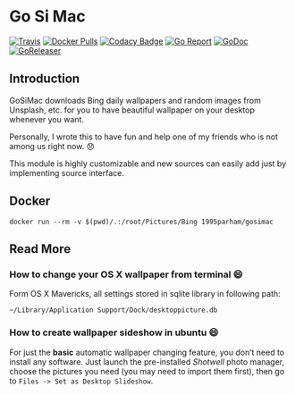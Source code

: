 # Go Si Mac
[![Travis](https://img.shields.io/travis/1995parham/gosimac.svg?style=flat-square)](https://travis-ci.org/1995parham/gosimac)
[![Docker Pulls](https://img.shields.io/docker/pulls/1995parham/gosimac.svg?style=flat-square)](https://hub.docker.com/r/1995parham/gosimac/)
[![Codacy Badge](https://api.codacy.com/project/badge/Grade/fa84da9d770f4487bb1d6d6d74154267)](https://www.codacy.com/app/1995parham/gosimac?utm_source=github.com&amp;utm_medium=referral&amp;utm_content=1995parham/gosimac&amp;utm_campaign=Badge_Grade)
[![Go Report](https://goreportcard.com/badge/github.com/1995parham/gosimac?style=flat-square)](https://goreportcard.com/report/github.com/1995parham/gosimac)
[![GoDoc](https://img.shields.io/badge/godoc-reference-blue.svg?style=flat-square)](http://godoc.org/github.com/1995parham/gosimac)
[![GoReleaser](https://img.shields.io/badge/powered%20by-goreleaser-green.svg?style=flat-square)](https://github.com/goreleaser)

## Introduction

GoSiMac downloads Bing daily wallpapers and random images from Unsplash, etc.
for you to have beautiful wallpaper on your desktop whenever you want.

Personally, I wrote this to have fun and help one of my friends who is not among us right now. :disappointed:

This module is highly customizable and new sources can easily add just by implementing source interface.

## Docker

```
docker run --rm -v $(pwd)/.:/root/Pictures/Bing 1995parham/gosimac
```

## Read More

### How to change your OS X wallpaper from terminal :smile:

Form OS X Mavericks, all settings stored in sqlite library in following
path:

`~/Library/Application Support/Dock/desktoppicture.db`

### How to create wallpaper sideshow in ubuntu :smile:

For just the **basic** automatic wallpaper changing feature, you don’t need to install any software.
Just launch the pre-installed *Shotwell* photo manager, choose the pictures you need (you may need to import them first), then go to `Files -> Set as Desktop Slideshow`.
